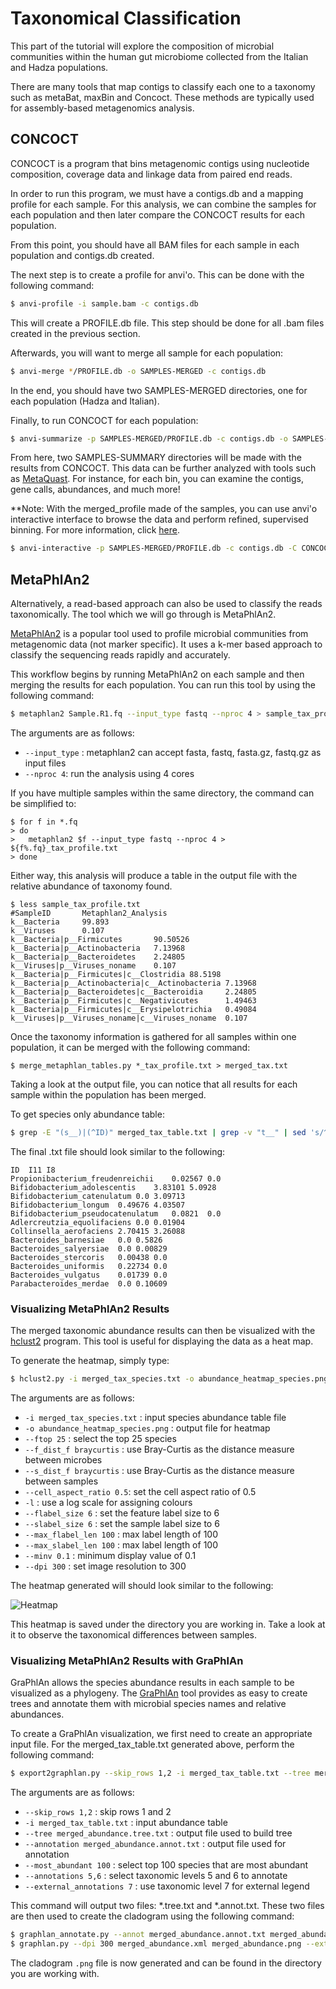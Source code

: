 # Taxonomical Classification

This part of the tutorial will explore the composition of microbial communities within the human gut microbiome collected from the Italian and Hadza populations.

There are many tools that map contigs to classify each one to a taxonomy such as metaBat, maxBin and Concoct.  These methods are typically used for assembly-based metagenomics analysis.

## CONCOCT

CONCOCT is a program that bins metagenomic contigs using nucleotide composition, coverage data and linkage data from paired end reads.

In order to run this program, we must have a contigs.db and a mapping profile for each sample. For this analysis, we can combine the samples for each population and then later compare the CONCOCT results for each population.

From this point, you should have all BAM files for each sample in each population and contigs.db created.

The next step is to create a profile for anvi'o.  This can be done with the following command:

```bash
$ anvi-profile -i sample.bam -c contigs.db
```

This will create a PROFILE.db file.  This step should be done for all .bam files created in the previous section.

Afterwards, you will want to merge all sample for each population:

```bash
$ anvi-merge */PROFILE.db -o SAMPLES-MERGED -c contigs.db
```

In the end, you should have two SAMPLES-MERGED directories, one for each population (Hadza and Italian).

Finally, to run CONCOCT for each population:

```bash
$ anvi-summarize -p SAMPLES-MERGED/PROFILE.db -c contigs.db -o SAMPLES-SUMMARY -C CONCOCT
```

From here, two SAMPLES-SUMMARY directories will be made with the results from CONCOCT. This data can be further analyzed with tools such as [MetaQuast](http://quast.sourceforge.net/metaquast). For instance, for each bin, you can examine the contigs, gene calls, abundances, and much more! 


**Note: With the merged_profile made of the samples, you can use anvi'o interactive interface to browse the data and perform refined, supervised binning.  For more information, click [here](http://merenlab.org/2016/02/27/the-anvio-interactive-interface/).

```bash
$ anvi-interactive -p SAMPLES-MERGED/PROFILE.db -c contigs.db -C CONCOCT
```

## MetaPhlAn2

Alternatively, a read-based approach can also be used to classify the reads taxonomically.  The tool which we will go through is MetaPhlAn2.

[MetaPhlAn2](https://bitbucket.org/biobakery/metaphlan2) is a popular tool used to profile microbial communities from metagenomic data (not marker specific). It uses a k-mer based approach to classify the sequencing reads rapidly and accurately.

This workflow begins by running MetaPhlAn2 on each sample and then merging the results for each population. You can run this tool by using the following command:

```bash
$ metaphlan2 Sample.R1.fq --input_type fastq --nproc 4 > sample_tax_profile.txt
```

The arguments are as follows:
* `--input_type` : metaphlan2 can accept fasta, fastq, fasta.gz, fastq.gz as input files
* `--nproc 4`: run the analysis using 4 cores

If you have multiple samples within the same directory, the command can be simplified to:

```
$ for f in *.fq
> do
>	metaphlan2 $f --input_type fastq --nproc 4 > ${f%.fq}_tax_profile.txt
> done
```

Either way, this analysis will produce a table in the output file with the relative abundance of taxonomy found.

```
$ less sample_tax_profile.txt
#SampleID       Metaphlan2_Analysis
k__Bacteria     99.893
k__Viruses      0.107
k__Bacteria|p__Firmicutes       90.50526
k__Bacteria|p__Actinobacteria   7.13968
k__Bacteria|p__Bacteroidetes    2.24805
k__Viruses|p__Viruses_noname    0.107
k__Bacteria|p__Firmicutes|c__Clostridia 88.5198
k__Bacteria|p__Actinobacteria|c__Actinobacteria 7.13968
k__Bacteria|p__Bacteroidetes|c__Bacteroidia     2.24805
k__Bacteria|p__Firmicutes|c__Negativicutes      1.49463
k__Bacteria|p__Firmicutes|c__Erysipelotrichia   0.49084
k__Viruses|p__Viruses_noname|c__Viruses_noname  0.107
```

Once the taxonomy information is gathered for all samples within one population, it can be merged with the following command:

```
$ merge_metaphlan_tables.py *_tax_profile.txt > merged_tax.txt
```

Taking a look at the output file, you can notice that all results for each sample within the population has been merged.

To get species only abundance table:

```bash
$ grep -E "(s__)|(^ID)" merged_tax_table.txt | grep -v "t__" | sed 's/^.*s__//g' > merged_tax_species.txt
```
The final .txt file should look similar to the following:

```
ID	I11	I8
Propionibacterium_freudenreichii	0.02567	0.0
Bifidobacterium_adolescentis	3.83101	5.0928
Bifidobacterium_catenulatum	0.0	3.09713
Bifidobacterium_longum	0.49676	4.03507
Bifidobacterium_pseudocatenulatum	0.0821	0.0
Adlercreutzia_equolifaciens	0.0	0.01904
Collinsella_aerofaciens	2.70415	3.26088
Bacteroides_barnesiae	0.0	0.5826
Bacteroides_salyersiae	0.0	0.00829
Bacteroides_stercoris	0.00438	0.0
Bacteroides_uniformis	0.22734	0.0
Bacteroides_vulgatus	0.01739	0.0
Parabacteroides_merdae	0.0	0.10609
```

### Visualizing MetaPhlAn2 Results

The merged taxonomic abundance results can then be visualized with the [hclust2](https://bitbucket.org/nsegata/hclust2) program. This tool is useful for displaying the data as a heat map.

To generate the heatmap, simply type:

```bash
$ hclust2.py -i merged_tax_species.txt -o abundance_heatmap_species.png --ftop 25 --f_dist_f braycurtis --s_dist_f braycurtis --cell_aspect_ratio 0.5 -l --flabel_size 6 --slabel_size 6 --max_flabel_len 100 --max_slabel_len 100 --minv 0.1 --dpi 300
```

The arguments are as follows:
* `-i merged_tax_species.txt` : input species abundance table file
* `-o abundance_heatmap_species.png` : output file for heatmap
* `--ftop 25` : select the top 25 species
* `--f_dist_f braycurtis` : use Bray-Curtis as the distance measure between microbes
* `--s_dist_f braycurtis` : use Bray-Curtis as the distance measure between samples
* `--cell_aspect_ratio 0.5`: set the cell aspect ratio of 0.5
* `-l` : use a log scale for assigning colours
* `--flabel_size 6` : set the feature label size to 6
* `--slabel_size 6` : set the sample label size to 6
* `--max_flabel_len 100` : max label length of 100
* `--max_slabel_len 100` : max label length of 100
* `--minv 0.1` : minimum display value of 0.1
* `--dpi 300` : set image resolution to 300

The heatmap generated will should look similar to the following:

![Heatmap](/Metagenomics_Tutorial/Part3/heatmap.png)

This heatmap is saved under the directory you are working in.  Take a look at it to observe the taxonomical differences between samples.

### Visualizing MetaPhlAn2 Results with GraPhlAn

GraPhlAn allows the species abundance results in each sample to be visualized as a phylogeny.  The [GraPhlAn](http://huttenhower.sph.harvard.edu/graphlan) tool provides as easy to create trees and annotate them with microbial species names and relative abundances.

To create a GraPhlAn visualization, we first need to create an appropriate input file. For the merged_tax_table.txt generated above, perform the following command:

```bash
$ export2graphlan.py --skip_rows 1,2 -i merged_tax_table.txt --tree merged_abundance.tree.txt --annotation merged_abundance.annot.txt --most_abundant 100  --annotations 5,6 --external_annotations 7
```

The arguments are as follows:
* `--skip_rows 1,2` : skip rows 1 and 2
* `-i merged_tax_table.txt` : input abundance table
* `--tree merged_abundance.tree.txt` : output file used to build tree
* `--annotation merged_abundance.annot.txt` : output file used for annotation
* `--most_abundant 100` : select top 100 species that are most abundant
* `--annotations 5,6` : select taxonomic levels 5 and 6 to annotate
* `--external_annotations 7` : use taxonomic level 7 for external legend

This command will output two files: *.tree.txt and *.annot.txt. These two files are then used to create the cladogram using the following command:

```bash
$ graphlan_annotate.py --annot merged_abundance.annot.txt merged_abundance.tree.txt merged_abundance.xml
$ graphlan.py --dpi 300 merged_abundance.xml merged_abundance.png --external_legends
```

The cladogram `.png` file is now generated and can be found in the directory you are working with.
